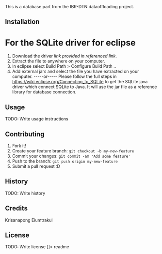 <snippet>
  <content><![CDATA[
# ${1:Offloading project DATABASE}

This is a database part from the IBR-DTN dataoffloading project.

## Installation

# For the SQLite driver for eclipse

1. Download the driver *link provided in referenced link*.
2. Extract the file to anywhere on your computer.
3. In eclipse select Build Path > Configure Build Path ..
4. Add external jars and select the file you have extracted on your computer.
-----or-----
Please follow the full steps in https://wiki.eclipse.org/Connecting_to_SQLite to get the SQLite java driver which connect SQLite to Java.
It will use the jar file as a reference library for database connection.


## Usage

TODO: Write usage instructions

## Contributing

1. Fork it!
2. Create your feature branch: `git checkout -b my-new-feature`
3. Commit your changes: `git commit -am 'Add some feature'`
4. Push to the branch: `git push origin my-new-feature`
5. Submit a pull request :D

## History

TODO: Write history

## Credits

Krisanapong Eiumtrakul

## License

TODO: Write license
]]></content>
  <tabTrigger>readme</tabTrigger>
</snippet>

